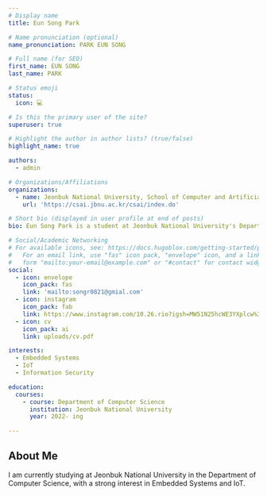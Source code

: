 ```yaml
---
# Display name
title: Eun Song Park

# Name pronunciation (optional)
name_pronunciation: PARK EUN SONG

# Full name (for SEO)
first_name: EUN SONG
last_name: PARK

# Status emoji
status:
  icon: 💻

# Is this the primary user of the site?
superuser: true

# Highlight the author in author lists? (true/false)
highlight_name: true

authors:
  - admin

# Organizations/Affiliations
organizations:
  - name: Jeonbuk National University, School of Computer and Artificial Intelligence
    url: 'https://csai.jbnu.ac.kr/csai/index.do'

# Short bio (displayed in user profile at end of posts)
bio: Eun Song Park is a student at Jeonbuk National University's Department of Computer Science.

# Social/Academic Networking
# For available icons, see: https://docs.hugoblox.com/getting-started/page-builder/#icons
#   For an email link, use "fas" icon pack, "envelope" icon, and a link in the
#   form "mailto:your-email@example.com" or "#contact" for contact widget.
social:
  - icon: envelope
    icon_pack: fas
    link: 'mailto:songr0821@gmial.com'
  - icon: instagram
    icon_pack: fab
    link: https://www.instagram.com/10.26.rio?igsh=MW51N25hcWE3YXplcw%3D%3D&utm_source=qr
  - icon: cv
    icon_pack: ai
    link: uploads/cv.pdf

interests: 
  - Embedded Systems
  - IoT
  - Information Security

education:
  courses:
    - course: Department of Computer Science
      institution: Jeonbuk National University
      year: 2022- ing

---
```


## About Me

I am currently studying at Jeonbuk National University in the Department of Computer Science, with a strong interest in Embedded Systems and IoT.
